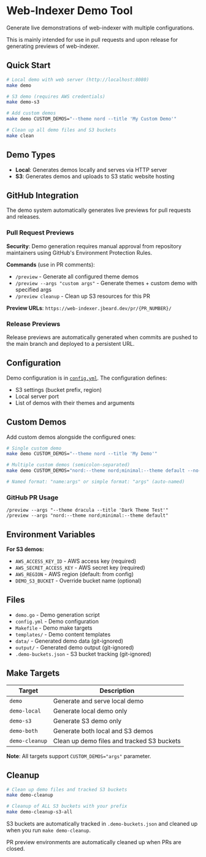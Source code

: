 # Web-Indexer Demo Tool

Generate live demonstrations of web-indexer with multiple configurations.

This is mainly intended for use in pull requests and upon release for generating previews of web-indexer.

## Quick Start

```bash
# Local demo with web server (http://localhost:8080)
make demo

# S3 demo (requires AWS credentials)
make demo-s3

# Add custom demos
make demo CUSTOM_DEMOS="--theme nord --title 'My Custom Demo'"

# Clean up all demo files and S3 buckets
make clean
```

## Demo Types

- **Local**: Generates demos locally and serves via HTTP server
- **S3**: Generates demos and uploads to S3 static website hosting

## GitHub Integration

The demo system automatically generates live previews for pull requests and releases.

### Pull Request Previews

**Security**: Demo generation requires manual approval from repository maintainers using GitHub's Environment Protection Rules.

**Commands** (use in PR comments):
- `/preview` - Generate all configured theme demos
- `/preview --args "custom args"` - Generate themes + custom demo with specified args
- `/preview cleanup` - Clean up S3 resources for this PR

**Preview URLs**: `https://web-indexer.jbeard.dev/pr/{PR_NUMBER}/`

### Release Previews

Release previews are automatically generated when commits are pushed to the main branch and deployed to a persistent URL.

## Configuration

Demo configuration is in [`config.yml`](config.yml). The configuration defines:

- S3 settings (bucket prefix, region)
- Local server port
- List of demos with their themes and arguments

## Custom Demos

Add custom demos alongside the configured ones:

```bash
# Single custom demo
make demo CUSTOM_DEMOS="--theme nord --title 'My Demo'"

# Multiple custom demos (semicolon-separated)
make demo CUSTOM_DEMOS="nord:--theme nord;minimal:--theme default --no-breadcrumbs"

# Named format: "name:args" or simple format: "args" (auto-named)
```

### GitHub PR Usage

```
/preview --args "--theme dracula --title 'Dark Theme Test'"
/preview --args "nord:--theme nord;minimal:--theme default"
```

## Environment Variables

**For S3 demos:**
- `AWS_ACCESS_KEY_ID` - AWS access key (required)
- `AWS_SECRET_ACCESS_KEY` - AWS secret key (required)
- `AWS_REGION` - AWS region (default: from config)
- `DEMO_S3_BUCKET` - Override bucket name (optional)

## Files

- `demo.go` - Demo generation script
- `config.yml` - Demo configuration
- `Makefile` - Demo make targets
- `templates/` - Demo content templates
- `data/` - Generated demo data (git-ignored)
- `output/` - Generated demo output (git-ignored)
- `.demo-buckets.json` - S3 bucket tracking (git-ignored)

## Make Targets

| Target | Description |
|--------|-------------|
| `demo` | Generate and serve local demo |
| `demo-local` | Generate local demo only |
| `demo-s3` | Generate S3 demo only |
| `demo-both` | Generate both local and S3 demos |
| `demo-cleanup` | Clean up demo files and tracked S3 buckets |

**Note**: All targets support `CUSTOM_DEMOS="args"` parameter.

## Cleanup

```bash
# Clean up demo files and tracked S3 buckets
make demo-cleanup

# Cleanup of ALL S3 buckets with your prefix
make demo-cleanup-s3-all
```

S3 buckets are automatically tracked in `.demo-buckets.json` and cleaned up when you run `make demo-cleanup`.

PR preview environments are automatically cleaned up when PRs are closed.
